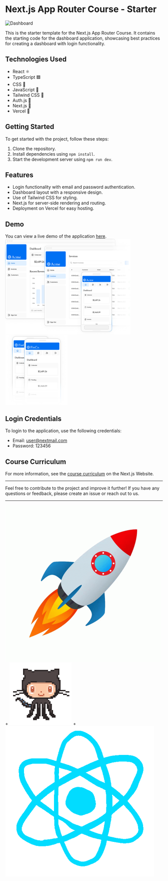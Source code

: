 # Next.js App Router Course - Starter

![Dashboard](dashboard.gif)

This is the starter template for the Next.js App Router Course. It contains the starting code for the dashboard application, showcasing best practices for creating a dashboard with login functionality.

## Technologies Used
- React ⚛️
- TypeScript 🟦
- CSS 🎨
- JavaScript 🚀
- Tailwind CSS 🌈
- Auth.js 🔐
- Next.js 🚦
- Vercel 🚀


## Getting Started
To get started with the project, follow these steps:

1. Clone the repository.
2. Install dependencies using `npm install`.
3. Start the development server using `npm run dev`.

## Features
- Login functionality with email and password authentication.
- Dashboard layout with a responsive design.
- Use of Tailwind CSS for styling.
- Next.js for server-side rendering and routing.
- Deployment on Vercel for easy hosting.

## Demo
You can view a live demo of the application [here](https://dashboard-nextjs-snowy-two.vercel.app/).
<br/>
<img src="/public/hero-desktop.png" alt="Desktop" width="400"/> <img src="/public/hero-mobile.png" alt="Mobile" width="200"/>

## Login Credentials
To login to the application, use the following credentials:

- Email: user@nextmail.com
- Password: 123456

## Course Curriculum
For more information, see the [course curriculum](https://nextjs.org/learn) on the Next.js Website.

---

Feel free to contribute to the project and improve it further! If you have any questions or feedback, please create an issue or reach out to us.


---

![Deploy](/public/Deploy.gif) + ![Perfil1](/public/Perfil1.gif) + ![React](/public/React.gif)
